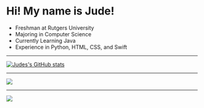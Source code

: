 # Hi! My name is Jude! 
- Freshman at Rutgers University
- Majoring in Computer Science
- Currently Learning Java
- Experience in Python, HTML, CSS, and Swift

---
[![Judes's GitHub stats](https://github-readme-stats.vercel.app/api?username=Jude-Shorbaji&show_icons=true&theme=swift)](https://github.com/Jude-Shorbaji/github-readme-stats) 

---
![](https://github-readme-stats.vercel.app/api/top-langs/?username=jude-Shorbaji&theme=swift&hide_border=false&include_all_commits=false&count_private=false&layout=compact)

---
[![](https://visitcount.itsvg.in/api?id=Jude-Shorbaji&icon=0&color=0)](https://visitcount.itsvg.in)



<!-- Proudly created with GPRM ( https://gprm.itsvg.in ) -->
